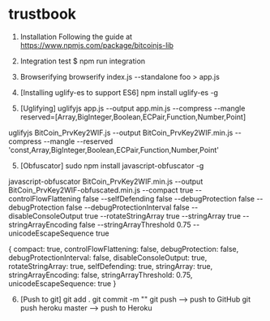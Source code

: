 # trustbook

1. Installation
Following the guide at https://www.npmjs.com/package/bitcoinjs-lib

2. Integration test
$ npm run integration

3. Browserifying
browserify index.js --standalone foo > app.js

4. [Installing uglify-es to support ES6]
npm install uglify-es -g

4. [Uglifying]
uglifyjs app.js --output app.min.js --compress --mangle reserved=[Array,BigInteger,Boolean,ECPair,Function,Number,Point] 

uglifyjs BitCoin_PrvKey2WIF.js --output BitCoin_PrvKey2WIF.min.js --compress --mangle --reserved 'const,Array,BigInteger,Boolean,ECPair,Function,Number,Point'

5. [Obfuscator]
sudo npm install javascript-obfuscator -g

javascript-obfuscator BitCoin_PrvKey2WIF.min.js --output BitCoin_PrvKey2WIF-obfuscated.min.js --compact true --controlFlowFlattening false --selfDefending false --debugProtection false --debugProtection false --debugProtectionInterval false --disableConsoleOutput true --rotateStringArray true --stringArray true --stringArrayEncoding false --stringArrayThreshold 0.75 --unicodeEscapeSequence true

{
    compact: true,
    controlFlowFlattening: false,
    debugProtection: false,
    debugProtectionInterval: false,
    disableConsoleOutput: true,
    rotateStringArray: true,
    selfDefending: true,
    stringArray: true,
    stringArrayEncoding: false,
    stringArrayThreshold: 0.75,
    unicodeEscapeSequence: true
}

6. [Push to git]
git add .
git commit -m "<Comment>"
git push --> push to GitHub
git push heroku master --> push to Heroku